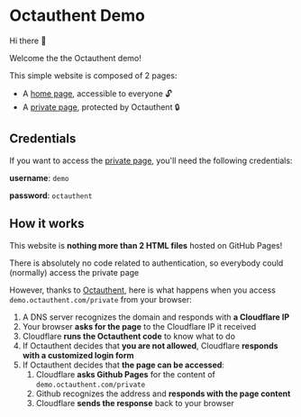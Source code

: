 # Octauthent Demo

Hi there 👋

Welcome the the Octauthent demo!

This simple website is composed of 2 pages:

- A [home page](https://demo.octauthent.com), accessible to everyone 🔓
- A [private page](https://demo.octauthent.com/private), protected by Octauthent 🔒

## Credentials

If you want to access the [private page](https://demo.octauthent.com/private), you'll need the following credentials:

**username**: `demo`

**password**: `octauthent`

## How it works

This website is **nothing more than 2 HTML files** hosted on GitHub Pages!

There is absolutely no code related to authentication, so everybody could (normally) access the private page

However, thanks to [Octauthent](https://octauthent.com), here is what happens when you access `demo.octauthent.com/private` from your browser:

1.  A DNS server recognizes the domain and responds with **a Cloudflare IP**
2.  Your browser **asks for the page** to the Cloudflare IP it received
3.  Cloudflare **runs the Octauthent code** to know what to do
4.  If Octauthent decides that **you are not allowed**, Cloudflare **responds with a customized login form**
5.  If Octauthent decides that **the page can be accessed**:
    1.  Cloudflare **asks Github Pages** for the content of `demo.octauthent.com/private`
    2.  Github recognizes the address and **responds with the page content**
    3.  Cloudflare **sends the response** back to your browser
